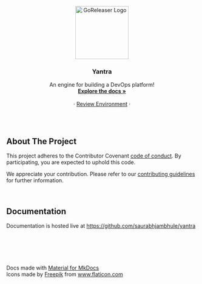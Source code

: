 <p align="center">
  <img alt="GoReleaser Logo" src="https://user-images.githubusercontent.com/15908958/130387791-ec10f3db-35f4-42df-9e96-6a4aa154283d.png" height="140" />
</p>

<h3 align="center">Yantra</h3>

  <p align="center">
    An engine for building a DevOps platform!
    <br />
    <a href="https://github.com/saurabhjambhule/yantra"><strong>Explore the docs »</strong></a>
    <br />
    <br />
    ·
    <a href="https://github.com/saurabhjambhule/yantra/review/intro/">Review Environment</a>
    ·
  </p>
  
<br/>
<br/>


## About The Project

This project adheres to the Contributor Covenant [code of conduct](CODE_OF_CONDUCT.md). By participating, you are expected to uphold this code.

We appreciate your contribution. Please refer to our [contributing guidelines](CONTRIBUTING.md) for further information.


<br/>

## Documentation

Documentation is hosted live at https://github.com/saurabhjambhule/yantra

<br/>
<br/>
<br/>


##
<div>Docs made with <a href="https://squidfunk.github.io/mkdocs-material/" title="Material for MkDocs">Material for MkDocs</a> </div>

<div>Icons made by <a href="https://www.freepik.com" title="Freepik">Freepik</a> from <a href="https://www.flaticon.com/" title="Flaticon">www.flaticon.com</a></div>
